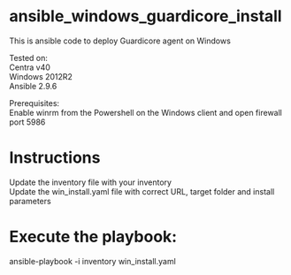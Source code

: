 # ansible_windows_guardicore_install

This is ansible code to deploy Guardicore agent on Windows

Tested on:  
Centra v40  
Windows 2012R2  
Ansible 2.9.6

Prerequisites:  
Enable winrm from the Powershell on the Windows client and open firewall port 5986

# Instructions
Update the inventory file with your inventory  
Update the win_install.yaml file with correct URL, target folder and install parameters

# Execute the playbook:
ansible-playbook -i inventory win_install.yaml
